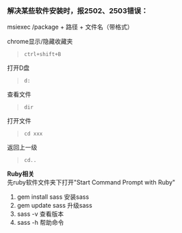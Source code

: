 ### 解决某些软件安装时，报2502、2503错误：   
msiexec /package + 路径 + 文件名（带格式）

chrome显示/隐藏收藏夹
> `ctrl+shift+B`

打开D盘
> `d:`

查看文件
> `dir`

打开文件
> `cd xxx`

返回上一级
> `cd..`


**Ruby相关**  
先ruby软件文件夹下打开"Start Command Prompt with Ruby"
1. gem install sass 安装sass
2. gem update sass 升级sass
3. sass -v 查看版本
4. sass -h 帮助命令
